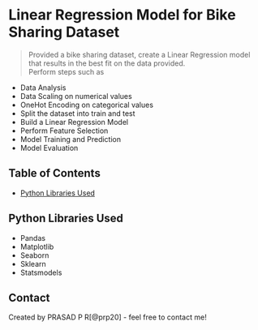 # Linear Regression Model for Bike Sharing Dataset

> Provided a bike sharing dataset, create a Linear Regression model that results in the best fit on the data provided.<br>
> Perform steps such as

-   Data Analysis
-   Data Scaling on numerical values
-   OneHot Encoding on categorical values
-   Split the dataset into train and test
-   Build a Linear Regression Model
-   Perform Feature Selection
-   Model Training and Prediction
-   Model Evaluation

## Table of Contents

-   [Python Libraries Used](#technologies-used)

## Python Libraries Used

-   Pandas
-   Matplotlib
-   Seaborn
-   Sklearn
-   Statsmodels

## Contact

Created by PRASAD P R[@prp20] - feel free to contact me!
